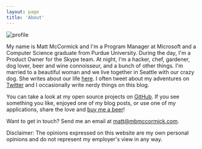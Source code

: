 ```yaml
---
layout: page
title: 'About'
---
```


<img src="http://www.gravatar.com/avatar/10f112c27a538601fcdefc994da16fa3?s=250" alt="profile" class="profile" />

My name is Matt McCormick and I'm a Program Manager at Microsoft and a Computer Science graduate from Purdue University. During the day, I'm a Product Owner for the Skype team. At night, I'm a hacker, chef, gardener, dog lover, beer and wine connoisseur, and a bunch of other things. I'm married to a beautiful woman and we live together in Seattle with our crazy dog. She writes about our life [here](http://libbyandmatt.com). I often tweet about my adventures on [Twitter](https://www.twitter.com/mbmccormick) and I occasionally write nerdy things on this blog.

You can take a look at my open source projects on [GitHub](https://www.github.com/mbmccormick). If you see something you like, enjoyed one of my blog posts, or use one of my applications, share the love and [buy me a beer](https://cash.me/$mbmccormick)!

Want to get in touch? Send me an email at [matt@mbmccormick.com](mailto:matt@mbmccormick.com).

Disclaimer: The opinions expressed on this website are my own personal opinions and do not represent my employer's view in any way.
